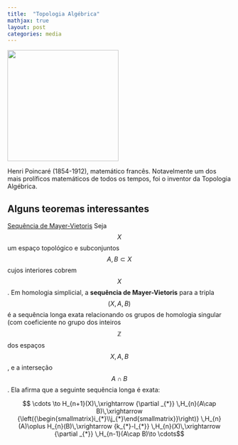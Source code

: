 ```yaml
---
title:  "Topologia Algébrica"
mathjax: true
layout: post
categories: media
---
```


<img src="https://github.com/SubGui/subgui.github.io/blob/master/images/poincare.png?raw=true" width="250" height="250">

Henri Poincaré (1854-1912), matemático francês. Notavelmente um dos mais prolíficos matemáticos de todos os tempos, foi o inventor da Topologia Algébrica.

## Alguns teoremas interessantes

[Sequência de Mayer-Vietoris](https://en.wikipedia.org/wiki/Mayer-Vietoris_sequence) Seja $$X$$ um espaço topológico e subconjuntos $$A,\,B\subset X$$ cujos interiores cobrem $$X$$. Em homologia simplicial, a **sequência de Mayer-Vietoris** para a tripla $$(X,\,A,\,B)$$ é a sequência longa exata relacionando os grupos de homologia singular (com coeficiente no grupo dos inteiros $$\mathbb{Z}$$ dos espaços $$X,\,A,\,B$$, e a interseção $$A\cap B$$. Ela afirma que a seguinte sequência longa é exata:

$$ \cdots \to H_{n+1}(X)\,\xrightarrow {\partial _{*}} \,H_{n}(A\cap B)\,\xrightarrow {\left({\begin{smallmatrix}i_{*}\\j_{*}\end{smallmatrix}}\right)} \,H_{n}(A)\oplus H_{n}(B)\,\xrightarrow {k_{*}-l_{*}} \,H_{n}(X)\,\xrightarrow {\partial _{*}} \,H_{n-1}(A\cap B)\to \cdots$$
